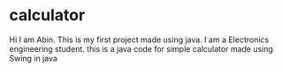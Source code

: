# calculator
Hi I am Abin. This is my first project made using java.
I am a Electronics engineering student.
this is a java code for simple calculator made using Swing in java
